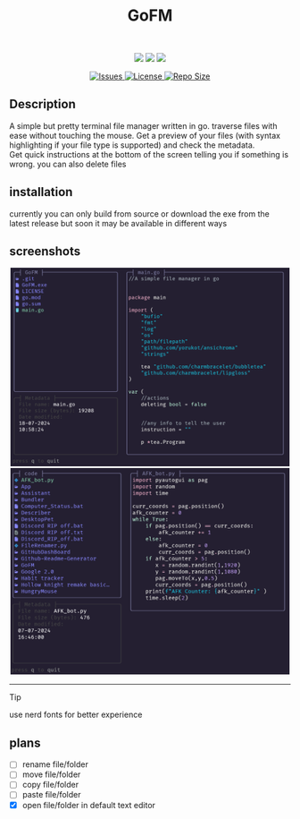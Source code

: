<div align="center">
      <h1>GoFM</h1>
     </div>
<p align="center"> <a href="https://github.com/BobdaProgrammer/GoFM" target="_blank"><img alt="" src="https://img.shields.io/badge/Github-302D41?style=for-the-badge&logo=github" style="vertical-align:center" /></a>
</p>
<p align="center">
    <a href="https://github.com/BobdaProgrammer/GoFM/pulse" target="_blank"><img src="https://img.shields.io/github/last-commit/BobdaProgrammer/GoFM?style=for-the-badge&logo=github&color=7dc4e4&logoColor=D9E0EE&labelColor=302D41"></a>
    <a href="https://github.com/BobdaProgrammer/GoFM/releases/latest" target="_blank"><img src="https://img.shields.io/github/v/release/BobdaProgrammer/GoFM?style=for-the-badge&logo=gitbook&color=8bd5ca&logoColor=D9E0EE&labelColor=302D41"></a>
    <a href="https://github.com/BobdaProgrammer/GoFM/stargazers" target="_blank"><img src="https://img.shields.io/github/stars/BobdaProgrammer/GoFM?style=for-the-badge&logo=apachespark&color=eed49f&logoColor=D9E0EE&labelColor=302D41"></a>
</p><p align="center">
      <a href="https://github.com/BobdaProgrammer/GoFM/issues" target="_blank">
      <img alt="Issues" src="https://img.shields.io/github/issues/BobdaProgrammer/GoFM?style=for-the-badge&logo=bilibili&color=F5E0DC&logoColor=D9E0EE&labelColor=302D41" />
    </a>  
       <a href="https://github.com/BobdaProgrammer/GoFM/blob/main/LICENSE" target="_blank">
      <img alt="License" src="https://img.shields.io/github/license/BobdaProgrammer/GoFM?style=for-the-badge&logo=starship&color=ee999f&logoColor=D9E0EE&labelColor=302D41" />
    </a>  
    <a href="https://github.com/BobdaProgrammer/GoFM" target="_blank">
      <img alt="Repo Size" src="https://img.shields.io/github/repo-size/BobdaProgrammer/GoFM?color=%23DDB6F2&label=SIZE&logo=codesandbox&style=for-the-badge&logoColor=D9E0EE&labelColor=302D41" />
    </a>
</p>

## Description
A simple but pretty terminal file manager written in go. traverse files with ease without touching the mouse. Get a preview of your files (with syntax highlighting if your file type is supported) and check the metadata.  
Get quick instructions at the bottom of the screen telling you if something is wrong. you can also delete files

## installation
currently you can only build from source or download the exe from the latest release but soon it may be available in different ways 

## screenshots
<div align="center">
<img src="https://github.com/BobdaProgrammer/GoFM/blob/main/.github/goFile.png?raw=true" width="500px">
<img src="https://github.com/BobdaProgrammer/GoFM/blob/main/.github/pyFile.png?raw=true" width="500px">
</div>  

-------------
> [!TIP]
> use nerd fonts for better experience 


## plans
- [ ] rename file/folder
- [ ] move file/folder
- [ ] copy file/folder
- [ ] paste file/folder
- [x] open file/folder in default text editor
